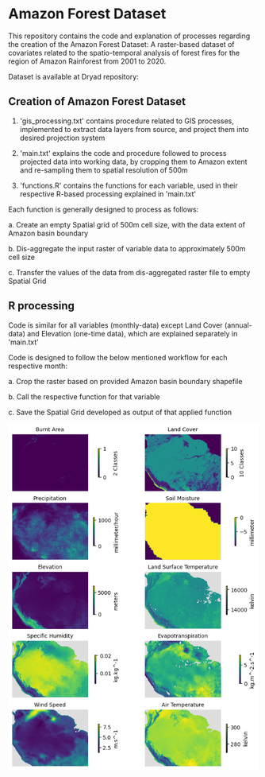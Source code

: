# Amazon Forest Dataset

This repository contains the code and explanation of processes regarding the creation of the Amazon Forest Dataset: A raster-based dataset of covariates related to the spatio-temporal analysis of forest fires for the region of Amazon Rainforest from 2001 to 2020.

Dataset is available at Dryad repository: <add link here after upload in Dryad>

## Creation of Amazon Forest Dataset

1. 'gis_processing.txt' contains procedure related to GIS processes, implemented to extract data layers from source, and project them into desired projection system

2. 'main.txt' explains the code and procedure followed to process projected data into working data, by cropping them to Amazon extent and re-sampling them to spatial resolution of 500m

3. 'functions.R' contains the functions for each variable, used in their respective R-based processing explained in 'main.txt'

Each function is generally designed to process as follows: 

a. Create an empty Spatial grid of 500m cell size, with the data extent of Amazon basin boundary 

b. Dis-aggregate the input raster of variable data to approximately 500m cell size 

c. Transfer the values of the data from dis-aggregated raster file to empty Spatial Grid


## R processing

Code is similar for all variables (monthly-data) except Land Cover (annual-data) and Elevation (one-time data), which are explained separately in 'main.txt'

Code is designed to follow the below mentioned workflow for each respective month: 

a. Crop the raster based on provided Amazon basin boundary shapefile 

b. Call the respective function for that variable 

c. Save the Spatial Grid developed as output of that applied function
 
 
![](all_ten_var.png)
